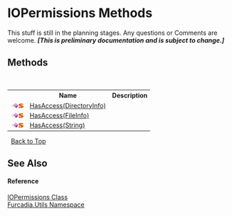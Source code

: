 # IOPermissions Methods
This stuff is still in the planning stages. Any questions or Comments are welcome. _**\[This is preliminary documentation and is subject to change.\]**_


## Methods
&nbsp;<table><tr><th></th><th>Name</th><th>Description</th></tr><tr><td>![Public method](media/pubmethod.gif "Public method")![Static member](media/static.gif "Static member")</td><td><a href="M_Furcadia_Utils_IOPermissions_HasAccess">HasAccess(DirectoryInfo)</a></td><td /></tr><tr><td>![Public method](media/pubmethod.gif "Public method")![Static member](media/static.gif "Static member")</td><td><a href="M_Furcadia_Utils_IOPermissions_HasAccess_1">HasAccess(FileInfo)</a></td><td /></tr><tr><td>![Public method](media/pubmethod.gif "Public method")![Static member](media/static.gif "Static member")</td><td><a href="M_Furcadia_Utils_IOPermissions_HasAccess_2">HasAccess(String)</a></td><td /></tr></table>&nbsp;
<a href="#iopermissions-methods">Back to Top</a>

## See Also


#### Reference
<a href="T_Furcadia_Utils_IOPermissions">IOPermissions Class</a><br /><a href="N_Furcadia_Utils">Furcadia.Utils Namespace</a><br />